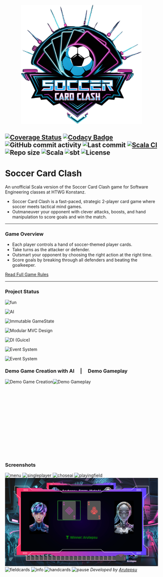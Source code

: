 <p align="center">
<img src="src/main/resources/images/data/logo/logoCut.png" alt="Logo" width="400"/>
</p>

[![Coverage Status](https://coveralls.io/repos/github/arutepsu/Soccer-Card-Clash/badge.svg?branch=main&cachebust=1)](https://coveralls.io/github/arutepsu/Soccer-Card-Clash?branch=main)
[![Codacy Badge](https://app.codacy.com/project/badge/Grade/c8252a455c9a41f881a18a2e319642b1)](https://app.codacy.com/gh/arutepsu/Soccer-Card-Clash/dashboard)
![GitHub commit activity](https://img.shields.io/github/commit-activity/w/arutepsu/Soccer-Card-Clash?color=blue)
![Last commit](https://img.shields.io/github/last-commit/arutepsu/Soccer-Card-Clash?color=yellow)
[![Scala CI](https://github.com/arutepsu/Soccer-Card-Clash/actions/workflows/scala.yml/badge.svg)](https://github.com/arutepsu/Soccer-Card-Clash/actions/workflows/scala.yml)
![Repo size](https://img.shields.io/github/repo-size/arutepsu/Soccer-Card-Clash?color=orange)
![Scala](https://img.shields.io/badge/Scala-3.4.1-red?logo=scala)
![sbt](https://img.shields.io/badge/sbt-1.9.9-purple?logo=sbt)
![License](https://img.shields.io/github/license/arutepsu/Soccer-Card-Clash?color=lightgrey)
---
# Soccer Card Clash
An unofficial Scala version of the Soccer Card Clash game for Software Engineering classes at HTWG Konstanz.

* Soccer Card Clash is a fast-paced, strategic 2-player card game where soccer meets tactical mind games.
* Outmaneuver your opponent with clever attacks, boosts, and hand manipulation to score goals and win the match.
---
### Game Overview
* Each player controls a hand of soccer-themed player cards.
* Take turns as the attacker or defender.
* Outsmart your opponent by choosing the right action at the right time.
* Score goals by breaking through all defenders and beating the goalkeeper.

[Read Full Game Rules](src/main/resources/docs/GAMERULES.md)

---


### Project Status
![fun](https://img.shields.io/badge/Fun-100%25-brightgreen)

![AI](https://img.shields.io/badge/Learning_ai-maybe-blue)

![Immutable GameState](https://img.shields.io/badge/Immutable_GameState-Completed-brightgreen)

![Modular MVC Design](https://img.shields.io/badge/Modular_MVC_Design-Completed-brightgreen)

![DI (Guice)](https://img.shields.io/badge/DI_(Guice)-Completed-brightgreen)

![Event System](https://img.shields.io/badge/Event_System-Completed-brightgreen)

![Event System](https://img.shields.io/badge/Undo_Redo-Completed-brightgreen)

<h3>Demo Game Creation with AI &nbsp;&nbsp;&nbsp;&nbsp;|&nbsp;&nbsp;&nbsp;&nbsp; Demo Gameplay</h3>
<div style="display: flex; gap: 0px;">
  <img src="https://media4.giphy.com/media/v1.Y2lkPTc5MGI3NjExa3hiaTlobWpiZzM5NjRyb3k5Y2Zwb3BpczF2MXdwOXptOWU1MmpweCZlcD12MV9pbnRlcm5hbF9naWZfYnlfaWQmY3Q9Zw/OjGkzFmRiVrOamBDoF/giphy.gif" alt="Demo Game Creation" height="250"/>
  <img src="https://media0.giphy.com/media/v1.Y2lkPTc5MGI3NjExOHJiNnYzMzdnN3RnYnV4NTJxbnFhZGN1ZXRyY240czZhcXliZW1rMyZlcD12MV9pbnRlcm5hbF9naWZfYnlfaWQmY3Q9Zw/RfqWgunekLvxE5SnEt/giphy.gif" alt="Demo Gameplay" height="250"/>
</div>



### Screenshots
![menu](src/main/resources/docs/screenshots/mainmenu.png)
![singleplayer](src/main/resources/docs/screenshots/singleplayer.png)
![choseai](src/main/resources/docs/screenshots/choseai.png)
![playingfield](src/main/resources/docs/screenshots/playingfield.png)
![comparison](src/main/resources/docs/screenshots/comparison.png)
![fieldcards](src/main/resources/docs/screenshots/fieldcards.png)
![info](src/main/resources/docs/screenshots/info.png)
![handcards](src/main/resources/docs/screenshots/handcards.png)
![pause](src/main/resources/docs/screenshots/pause.png)
_Developed by [Arutepsu](httzps://github.com/arutepsu)_